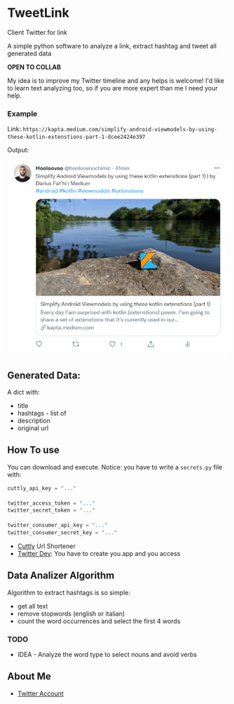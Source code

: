 # TweetLink
Client Twitter for link

A simple python software to analyze a link, extract hashtag and tweet all generated data

**OPEN TO COLLAB**

My idea is to improve my Twitter timeline and any helps is welcome! 
I'd like to learn text analyzing too, so if you are more expert than me I need your help.

### Example
Link: `https://kapta.medium.com/simplify-android-viewmodels-by-using-these-kotlin-extenstions-part-1-dcee2424e397`

Output:

![Example Tweet](example_tweet_link.png)

## Generated Data:
A dict with:
* title
* hashtags - list of
* description 
* original url

## How To use
You can download and execute.
Notice: you have to write a `secrets.py` file with:

``` python
cuttly_api_key = "..."

twitter_access_token = "..."
twitter_secret_token = "..."

twitter_consumer_api_key = "..."
twitter_consumer_secret_key = "..."
```

* [Cuttly](https://cutt.ly/) Url Shortener
* [Twitter Dev](https://developer.twitter.com/): You have to create you app and you access

## Data Analizer Algorithm 
Algorithm to extract hashtags is so simple:
* get all text
* remove stopwords (english or italian)
* count the word occurrences and select the first 4 words

### TODO
* IDEA - Analyze the word type to select nouns and avoid verbs

## About Me
* [Twitter Account](https://twitter.com/hooloovoochimic)

